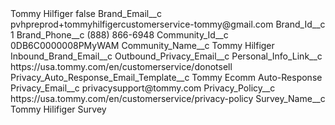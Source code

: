 <?xml version="1.0" encoding="UTF-8"?>
<CustomMetadata xmlns="http://soap.sforce.com/2006/04/metadata" xmlns:xsi="http://www.w3.org/2001/XMLSchema-instance" xmlns:xsd="http://www.w3.org/2001/XMLSchema">
    <label>Tommy Hilfiger</label>
    <protected>false</protected>
    <values>
        <field>Brand_Email__c</field>
        <value xsi:type="xsd:string">pvhpreprod+tommyhilfigercustomerservice-tommy@gmail.com</value>
    </values>
    <values>
        <field>Brand_Id__c</field>
        <value xsi:type="xsd:string">1</value>
    </values>
    <values>
        <field>Brand_Phone__c</field>
        <value xsi:type="xsd:string">(888) 866-6948</value>
    </values>
    <values>
        <field>Community_Id__c</field>
        <value xsi:type="xsd:string">0DB6C0000008PMyWAM</value>
    </values>
    <values>
        <field>Community_Name__c</field>
        <value xsi:type="xsd:string">Tommy Hilfiger</value>
    </values>
    <values>
        <field>Inbound_Brand_Email__c</field>
        <value xsi:nil="true"/>
    </values>
    <values>
        <field>Outbound_Privacy_Email__c</field>
        <value xsi:nil="true"/>
    </values>
    <values>
        <field>Personal_Info_Link__c</field>
        <value xsi:type="xsd:string">https://usa.tommy.com/en/customerservice/donotsell</value>
    </values>
    <values>
        <field>Privacy_Auto_Response_Email_Template__c</field>
        <value xsi:type="xsd:string">Tommy Ecomm Auto-Response</value>
    </values>
    <values>
        <field>Privacy_Email__c</field>
        <value xsi:type="xsd:string">privacysupport@tommy.com</value>
    </values>
    <values>
        <field>Privacy_Policy__c</field>
        <value xsi:type="xsd:string">https://usa.tommy.com/en/customerservice/privacy-policy</value>
    </values>
    <values>
        <field>Survey_Name__c</field>
        <value xsi:type="xsd:string">Tommy Hilifiger Survey</value>
    </values>
</CustomMetadata>
